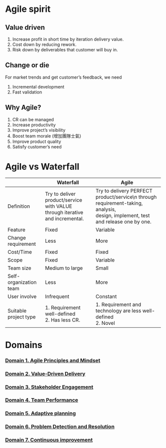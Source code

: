 # Agile spirit

## Value driven

1.  Increase profit in short time by iteration delivery value.
2.  Cost down by reducing rework.
3.  Risk down by deliverables that customer will buy in.


## Change or die

For market trends and get customer’s feedback, we need
1.  Incremental development
2.  Fast validation

## Why Agile?

1.  CR can be managed
2.  Increase productivity
3.  Improve project’s visibility
4.  Boost team morale (增加團隊士氣)
5.  Improve product quality
6.  Satisfy customer’s need



# Agile vs Waterfall

|                          |  <center>Waterfall</center>  | <center>Agile</center>  |
|:-------------------------|:-----------------------------|:------------------------|
| Definition               | Try to deliver product/service with VALUE<br/> through iterative and incremental. | Try to delivery PERFECT product/service\n through requirement-taking, analysis,<br/> design, implement, test and release one by one.  |
| Feature                  | Fixed                        | Variable              |
| Change requirement       | Less                         | More                  |
| Cost/Time                | Fixed                        | Fixed                 |
| Scope                    | Fixed                        | Variable              |
| Team size                | Medium to large              | Small	              |
| Self-organization team   | Less                         | More                  |
| User involve             | Infrequent                   | Constant              |
| Suitable project type    | 1.  Requirement well-defined<br>2.  Has less CR.     |  1.  Requirement and technology are less well-defined<br>2.  Novel   |



# Domains

### [Domain 1. Agile Principles and Mindset]()

### [Domain 2. Value-Driven Delivery]()

### [Domain 3. Stakeholder Engagement]()

### [Domain 4. Team Performance]()

### [Domain 5. Adaptive planning]()

### [Domain 6. Problem Detection and Resolution]()

### [Domain 7. Continuous improvement]()